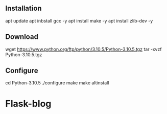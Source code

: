 ## Installation

apt update
apt inbstall gcc -y
apt install make -y
apt install zlib-dev -y

## Download

wget https://www.python.org/ftp/python/3.10.5/Python-3.10.5.tgz
tar -xvzf Python-3.10.5.tgz

## Configure

cd Python-3.10.5
./configure
make
make altinstall
# Flask-blog
